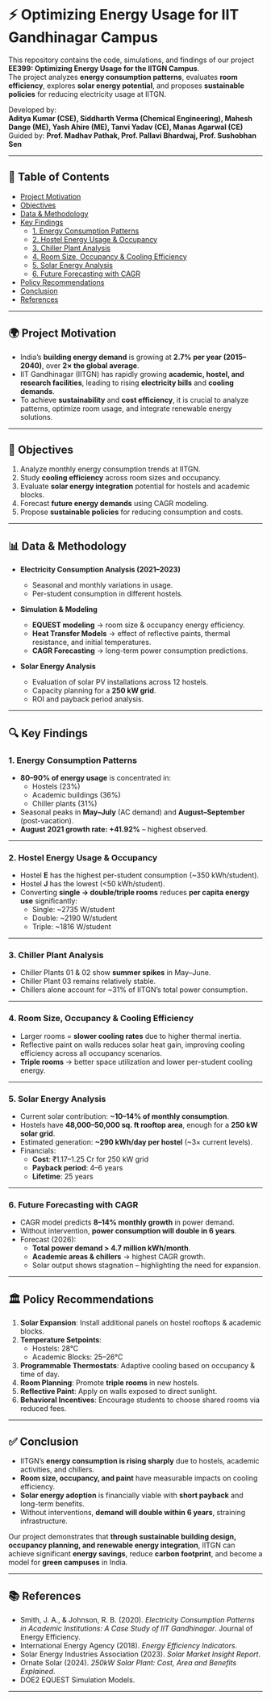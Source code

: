 # ⚡ Optimizing Energy Usage for IIT Gandhinagar Campus

This repository contains the code, simulations, and findings of our project **EE399: Optimizing Energy Usage for the IITGN Campus**.  
The project analyzes **energy consumption patterns**, evaluates **room efficiency**, explores **solar energy potential**, and proposes **sustainable policies** for reducing electricity usage at IITGN.

Developed by:  
**Aditya Kumar (CSE), Siddharth Verma (Chemical Engineering), Mahesh Dange (ME), Yash Ahire (ME), Tanvi Yadav (CE), Manas Agarwal (CE)**  
Guided by: **Prof. Madhav Pathak, Prof. Pallavi Bhardwaj, Prof. Sushobhan Sen**

---

## 📑 Table of Contents
- [Project Motivation](#project-motivation)
- [Objectives](#objectives)
- [Data & Methodology](#data--methodology)
- [Key Findings](#key-findings)
  - [1. Energy Consumption Patterns](#1-energy-consumption-patterns)
  - [2. Hostel Energy Usage & Occupancy](#2-hostel-energy-usage--occupancy)
  - [3. Chiller Plant Analysis](#3-chiller-plant-analysis)
  - [4. Room Size, Occupancy & Cooling Efficiency](#4-room-size-occupancy--cooling-efficiency)
  - [5. Solar Energy Analysis](#5-solar-energy-analysis)
  - [6. Future Forecasting with CAGR](#6-future-forecasting-with-cagr)
- [Policy Recommendations](#policy-recommendations)
- [Conclusion](#conclusion)
- [References](#references)

---

## 🌍 Project Motivation
- India’s **building energy demand** is growing at **2.7% per year (2015–2040)**, over **2× the global average**.  
- IIT Gandhinagar (IITGN) has rapidly growing **academic, hostel, and research facilities**, leading to rising **electricity bills** and **cooling demands**.  
- To achieve **sustainability** and **cost efficiency**, it is crucial to analyze patterns, optimize room usage, and integrate renewable energy solutions.

---

## 🎯 Objectives
1. Analyze monthly energy consumption trends at IITGN.
2. Study **cooling efficiency** across room sizes and occupancy.
3. Evaluate **solar energy integration** potential for hostels and academic blocks.
4. Forecast **future energy demands** using CAGR modeling.
5. Propose **sustainable policies** for reducing consumption and costs.

---

## 📊 Data & Methodology
- **Electricity Consumption Analysis (2021–2023)**  
  - Seasonal and monthly variations in usage.  
  - Per-student consumption in different hostels.  

- **Simulation & Modeling**  
  - **EQUEST modeling** → room size & occupancy energy efficiency.  
  - **Heat Transfer Models** → effect of reflective paints, thermal resistance, and initial temperatures.  
  - **CAGR Forecasting** → long-term power consumption predictions.  

- **Solar Energy Analysis**  
  - Evaluation of solar PV installations across 12 hostels.  
  - Capacity planning for a **250 kW grid**.  
  - ROI and payback period analysis.  

---

## 🔍 Key Findings

### 1. Energy Consumption Patterns
- **80–90% of energy usage** is concentrated in:  
  - Hostels (23%)  
  - Academic buildings (36%)  
  - Chiller plants (31%)  
- Seasonal peaks in **May–July** (AC demand) and **August–September** (post-vacation).  
- **August 2021 growth rate: +41.92%** – highest observed.

---

### 2. Hostel Energy Usage & Occupancy
- Hostel **E** has the highest per-student consumption (~350 kWh/student).  
- Hostel **J** has the lowest (<50 kWh/student).  
- Converting **single → double/triple rooms** reduces **per capita energy use** significantly:  
  - Single: ~2735 W/student  
  - Double: ~2190 W/student  
  - Triple: ~1816 W/student  

---

### 3. Chiller Plant Analysis
- Chiller Plants 01 & 02 show **summer spikes** in May–June.  
- Chiller Plant 03 remains relatively stable.  
- Chillers alone account for ~31% of IITGN’s total power consumption.

---

### 4. Room Size, Occupancy & Cooling Efficiency
- Larger rooms = **slower cooling rates** due to higher thermal inertia.  
- Reflective paint on walls reduces solar heat gain, improving cooling efficiency across all occupancy scenarios.  
- **Triple rooms** → better space utilization and lower per-student cooling energy.

---

### 5. Solar Energy Analysis
- Current solar contribution: **~10–14% of monthly consumption**.  
- Hostels have **48,000–50,000 sq. ft rooftop area**, enough for a **250 kW solar grid**.  
- Estimated generation: **~290 kWh/day per hostel** (~3× current levels).  
- Financials:  
  - **Cost**: ₹1.17–1.25 Cr for 250 kW grid  
  - **Payback period**: 4–6 years  
  - **Lifetime**: 25 years  

---

### 6. Future Forecasting with CAGR
- CAGR model predicts **8–14% monthly growth** in power demand.  
- Without intervention, **power consumption will double in 6 years**.  
- Forecast (2026):  
  - **Total power demand > 4.7 million kWh/month**.  
  - **Academic areas & chillers** → highest CAGR growth.  
  - Solar output shows stagnation – highlighting the need for expansion.

---

## 🏛 Policy Recommendations
1. **Solar Expansion**: Install additional panels on hostel rooftops & academic blocks.  
2. **Temperature Setpoints**:  
   - Hostels: 28°C  
   - Academic Blocks: 25–26°C  
3. **Programmable Thermostats**: Adaptive cooling based on occupancy & time of day.  
4. **Room Planning**: Promote **triple rooms** in new hostels.  
5. **Reflective Paint**: Apply on walls exposed to direct sunlight.  
6. **Behavioral Incentives**: Encourage students to choose shared rooms via reduced fees.  

---

## ✅ Conclusion
- IITGN’s **energy consumption is rising sharply** due to hostels, academic activities, and chillers.  
- **Room size, occupancy, and paint** have measurable impacts on cooling efficiency.  
- **Solar energy adoption** is financially viable with **short payback** and long-term benefits.  
- Without interventions, **demand will double within 6 years**, straining infrastructure.  

Our project demonstrates that **through sustainable building design, occupancy planning, and renewable energy integration**, IITGN can achieve significant **energy savings**, reduce **carbon footprint**, and become a model for **green campuses** in India.  

---

## 📚 References
- Smith, J. A., & Johnson, R. B. (2020). *Electricity Consumption Patterns in Academic Institutions: A Case Study of IIT Gandhinagar*. Journal of Energy Efficiency.  
- International Energy Agency (2018). *Energy Efficiency Indicators*.  
- Solar Energy Industries Association (2023). *Solar Market Insight Report*.  
- Ornate Solar (2024). *250kW Solar Plant: Cost, Area and Benefits Explained*.  
- DOE2 EQUEST Simulation Models.  

---

